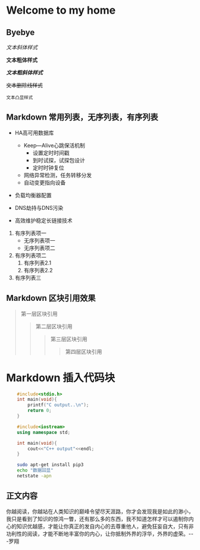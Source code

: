 # Welcome to my home

## Byebye




*文本斜体样式*</br>

**文本粗体样式**</br>

***文本粗斜体样式***</br>


~~文本删除线样式~~</br>


`文本凸显样式`</br>



## Markdown 常用列表，无序列表，有序列表

* HA高可用数据库
	* Keep—Alive心跳保活机制
		* 设置定时时间戳
		* 到时试探，试探包设计
		* 定时时钟复位
	* 网络异常检测，任务转移分发
	* 自动变更指向设备
	
* 负载均衡器配置

* DNS劫持与DNS污染

* 高效维护稳定长链接技术

1. 有序列表项一
	* 无序列表项一
	* 无序列表项二
2. 有序列表项二
	1. 有序列表2.1
	2. 有序列表2.2
3. 有序列表三

## Markdown 区块引用效果

> 第一层区块引用
>> 第二层区块引用
>>> 第三层区块引用
>>>> 第四层区块引用


# Markdown 插入代码块

```C
	#include<stdio.h>
	int main(void){
		printf("C output..\n");
		return 0;
	}

```
```cpp
	#include<iostream>
	using namespace std;

	int main(void){
		cout<<"C++ output"<<endl;
	}
```

```bash
	sudo apt-get install pip3
	echo "数据回显"
	netstate -apn
```

## 正文内容

你越阅读，你越站在人类知识的巅峰令望尽天涯路，你才会发现我是如此的渺小，我只是看到了知识的惊鸿一瞥，还有那么多的东西，我不知道怎样才可以遏制你内心的知识优越感，才能让你真正的发自内心的去尊重他人，避免狂妄自大，只有非功利性的阅读，才能不断地丰富你的内心，让你抵制外界的浮华，外界的虚荣。---罗翔</br>








